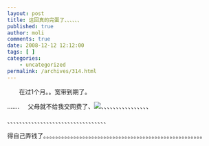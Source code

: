 ```yaml
---
layout: post
title: 这回真的完蛋了、、、、、、
published: true
author: moli
comments: true
date: 2008-12-12 12:12:00
tags: [ ]
categories:
    - uncategorized
permalink: /archives/314.html
---
```

&nbsp;&nbsp;&nbsp;&nbsp;&nbsp;&nbsp; 在过1个月。。宽带到期了。

&#8230;&#8230;.&nbsp;&nbsp;&nbsp;&nbsp; 父母就不给我交网费了、![][1]、、、、、、、、、、、、、、、、

、、、、、、、、、、、、、、、、、、、、、、、、、、、、、、、、、

得自己弄钱了。。。。。。。。。。。。。。。。。。。。。。。。。。。。。。。。。。。。。。。。。。。。。。。。。。。。。

 [1]: http://img.baidu.com/hi/face/i_f09.gif